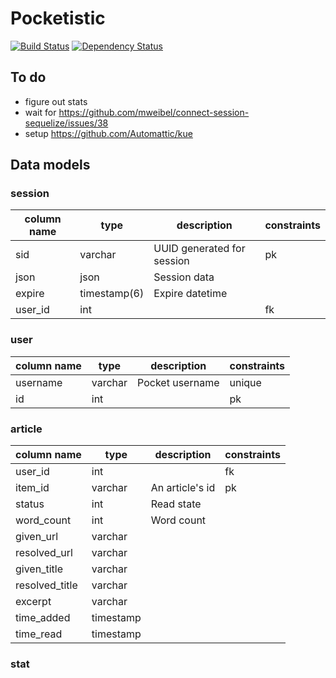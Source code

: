 # Pocketistic
[![Build Status](https://travis-ci.org/jwoos/web_pocketistic.svg?branch=master)](https://travis-ci.org/jwoos/web_pocketistic)
[![Dependency Status](https://dependencyci.com/github/jwoos/web_pocketistic/badge)](https://dependencyci.com/github/jwoos/web_pocketistic)

## To do
- figure out stats
- wait for https://github.com/mweibel/connect-session-sequelize/issues/38
- setup https://github.com/Automattic/kue

## Data models

### session
| column name | type         | description                | constraints |
|-------------|--------------|----------------------------|-------------|
| sid         | varchar      | UUID generated for session | pk          |
| json        | json         | Session data               |             |
| expire      | timestamp(6) | Expire datetime            |             |
| user_id     | int          |                            | fk          |

### user
| column name | type    | description     | constraints |
|-------------|---------|-----------------|-------------|
| username    | varchar | Pocket username | unique      |
| id          | int     |                 | pk          |

### article
| column name    | type      | description     | constraints |
|----------------|-----------|-----------------|-------------|
| user_id        | int       |                 | fk          |
| item_id        | varchar   | An article's id | pk          |
| status         | int       | Read state      |             |
| word_count     | int       | Word count      |             |
| given_url      | varchar   |                 |             |
| resolved_url   | varchar   |                 |             |
| given_title    | varchar   |                 |             |
| resolved_title | varchar   |                 |             |
| excerpt        | varchar   |                 |             |
| time_added     | timestamp |                 |             |
| time_read      | timestamp |                 |             |

### stat
